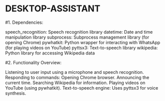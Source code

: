 # DESKTOP-ASSISTANT

#1. Dependencies:

speech_recognition: Speech recognition library
datetime: Date and time manipulation library
subprocess: Subprocess management library (for opening Chrome)
pywhatkit: Python wrapper for interacting with WhatsApp (for playing videos on YouTube)
pyttsx3: Text-to-speech library
wikipedia: Python library for accessing Wikipedia data

#2. Functionality Overview:

Listening to user input using a microphone and speech recognition.
Responding to commands:
Opening Chrome browser.
Announcing the current time.
Searching Wikipedia for information.
Playing videos on YouTube (using pywhatkit).
Text-to-speech engine: Uses pyttsx3 for voice synthesis.


